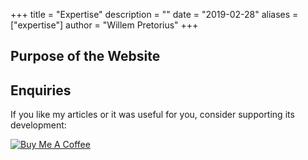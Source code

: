 +++
title = "Expertise"
description = ""
date = "2019-02-28"
aliases = ["expertise"]
author = "Willem Pretorius"
+++



## Purpose of the Website



## Enquiries

If you like my articles or it was useful for you, consider supporting its development:

[![Buy Me A Coffee](https://cdn.buymeacoffee.com/buttons/default-green.png)](https://www.buymeacoffee.com/wlpretorius)

